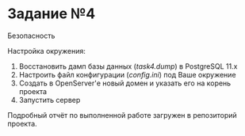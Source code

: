 # Задание №4
Безопасность

Настройка окружения:
1) Восстановить дамп базы данных (*task4.dump*) в PostgreSQL 11.x
2) Настроить файл конфигурации (*config.ini*) под Ваше окружение
3) Создать в OpenServer'е новый домен и указать его на корень проекта
4) Запустить сервер

Подробный отчёт по выполненной работе загружен в репозиторий проекта.